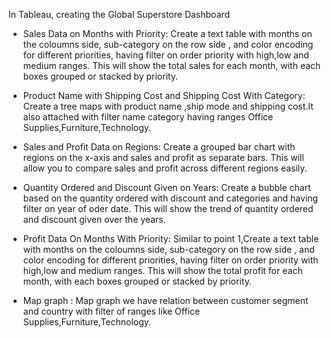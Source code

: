 In Tableau, creating the Global Superstore Dashboard

   * Sales Data on Months with Priority:
        Create a text table with months on the coloumns side, sub-category on the row side , and color encoding for different priorities, having filter on order priority with high,low and medium ranges. This will show the total sales for each month, with each boxes grouped or stacked by priority.

  * Product Name with Shipping Cost and Shipping Cost With Category:
        Create a tree maps with product name ,ship mode and shipping cost.It also attached with filter name category having ranges Office Supplies,Furniture,Technology.

   * Sales and Profit Data on Regions:
        Create a grouped bar chart with regions on the x-axis and sales and profit as separate bars. This will allow you to compare sales and profit across different regions easily.

   * Quantity Ordered and Discount Given on Years:
        Create a bubble chart based on the quantity ordered with discount and categories and having filter on year of oder date. This will show the trend of quantity ordered and discount given over the years.

  * Profit Data On Months With Priority:
        Similar to point 1,Create a text table with months on the coloumns side, sub-category on the row side , and color encoding for different priorities, having filter on order priority with high,low and medium 
         ranges. This will show the total profit for each month, with each boxes grouped or stacked by priority.
 * Map graph :
     Map graph we have relation between customer segment and country with filter of ranges like  Office Supplies,Furniture,Technology.
         


